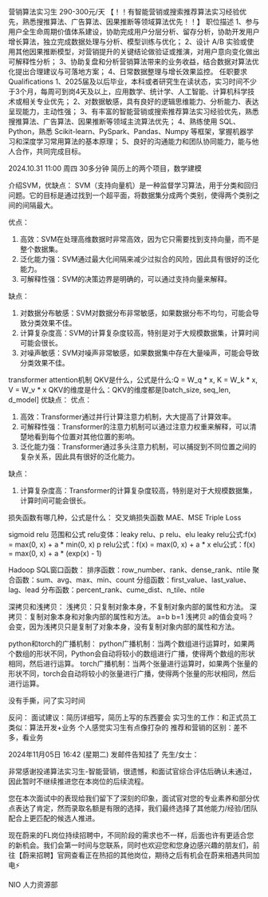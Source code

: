 营销算法实习生 290-300元/天
【！！有智能营销或搜索推荐算法实习经验优先，熟悉搜推算法、广告算法、因果推断等领域算法优先！！】
职位描述
1、参与用户全生命周期价值体系建设，协助完成用户分层分析、留存分析，协助开发用户增长算法，独立完成数据处理与分析、模型训练与优化；
2、设计 A/B 实验或使用其他因果推断模型，对营销提升的关键结论做验证或推演，对用户意向变化做出可解释性分析； 
3、协助复盘和分析营销算法带来的业务收益，结合数据对算法优化提出合理建议与可落地方案；
4、日常数据整理与增长效果监控。
任职要求 Qualifications
1、2025届及以后毕业，本科或者研究生在读状态，实习时间不少于3个月，每周可到岗4天及以上，应用数学、统计学、人工智能、计算机科学技术或相关专业优先； 
2、对数据敏感，具有良好的逻辑思维能力、分析能力、表达呈现能力，主动性强； 
3、有丰富的智能营销或搜索推荐算法实习经验优先，熟悉搜推算法、广告算法、因果推断等领域主流算法优先；
4、熟练使用 SQL、Python，熟悉 Scikit-learn、PySpark、Pandas、Numpy 等框架，掌握机器学习和深度学习常用算法的基本原理； 
5、良好的沟通能力和团队协同能力，能与他人合作，共同完成目标。

2024.10.31 11:00 周四
30多分钟
简历上的两个项目，数学建模

介绍SVM，优缺点：
SVM（支持向量机）是一种监督学习算法，用于分类和回归问题。它的目标是通过找到一个超平面，将数据集分成两个类别，使得两个类别之间的间隔最大。

优点：
1. 高效：SVM在处理高维数据时非常高效，因为它只需要找到支持向量，而不是整个数据集。
2. 泛化能力强：SVM通过最大化间隔来减少过拟合的风险，因此具有很好的泛化能力。
3. 可解释性强：SVM的决策边界是明确的，可以通过支持向量来解释。

缺点：
1. 对数据分布敏感：SVM对数据分布非常敏感，如果数据分布不均匀，可能会导致分类效果不佳。
2. 计算复杂度高：SVM的计算复杂度较高，特别是对于大规模数据集，计算时间可能会很长。
3. 对噪声敏感：SVM对噪声非常敏感，如果数据集中存在大量噪声，可能会导致分类效果不佳。

transformer attention机制
QKV是什么，公式是什么:Q = W_q * x, K = W_k * x, V = W_v * x
QKV的维度是什么：QKV的维度都是[batch_size, seq_len, d_model]
优缺点：
优点：
1. 高效：Transformer通过并行计算注意力机制，大大提高了计算效率。
2. 可解释性强：Transformer的注意力机制可以通过注意力权重来解释，可以清楚地看到每个位置对其他位置的影响。
3. 泛化能力强：Transformer通过多头注意力机制，可以捕捉到不同位置之间的复杂关系，因此具有很好的泛化能力。

缺点：
1. 计算复杂度高：Transformer的计算复杂度较高，特别是对于大规模数据集，计算时间可能会很长。

损失函数有哪几种，公式是什么：
交叉熵损失函数
MAE、MSE
Triple Loss

sigmoid relu 范围和公式
relu变体：leaky relu、p relu、elu
leaky relu公式:f(x) = max(0, x) + a * min(0, x)
p relu公式：f(x) = max(0, x) + a * x
elu公式：f(x) = max(0, x) + a * (exp(x) - 1)

Hadoop SQL窗口函数：
排序函数：row_number、rank、dense_rank、ntile
聚合函数：sum、avg、max、min、count
分组函数：first_value、last_value、lag、lead
分布函数：percent_rank、cume_dist、n_tile、ntile

深拷贝和浅拷贝：
浅拷贝：只复制对象本身，不复制对象内部的属性和方法。
深拷贝：复制对象本身和对象内部的属性和方法。
a=b b=1 浅拷贝 a的值会变吗？ 会变，因为浅拷贝只是复制了对象本身，没有复制对象内部的属性和方法。

python和torch的广播机制：
python广播机制：当两个数组进行运算时，如果两个数组的形状不同，Python会自动将较小的数组进行广播，使得两个数组的形状相同，然后进行运算。
torch广播机制：当两个张量进行运算时，如果两个张量的形状不同，torch会自动将较小的张量进行广播，使得两个张量的形状相同，然后进行运算。

没有手撕，问了实习时间

反问：
面试建议：简历详细写，简历上写的东西要会
实习生的工作：和正式员工类似：算法开发+业务 个人感觉实习生有点像打杂的
推荐和营销的区别：差不多，看业务


2024年11月05日 16:42 (星期二)
发邮件告知挂了
先生/女士：​

非常感谢投递算法实习生-智能营销，很遗憾，和面试官综合评估后确认未通过，因此暂时不继续推进您在本岗位的后续流程。​

您在本次面试中的表现给我们留下了深刻的印象，面试官对您的专业素养和部分优点表达了肯定，然而录取名额是有限的选择，我们最终选择了其他能力/经验/团队配合上更匹配的候选人推进。​

现在蔚来的FL岗位持续招聘中，不同阶段的需求也不一样，后面也许有更适合您的新机会。我们会第一时间与您联系，同时也欢迎您和您身边感兴趣的朋友们，前往【蔚来招聘】官网查看正在热招的其他岗位，期待之后有机会在蔚来相遇共同加电⚡​

NIO 人力资源部